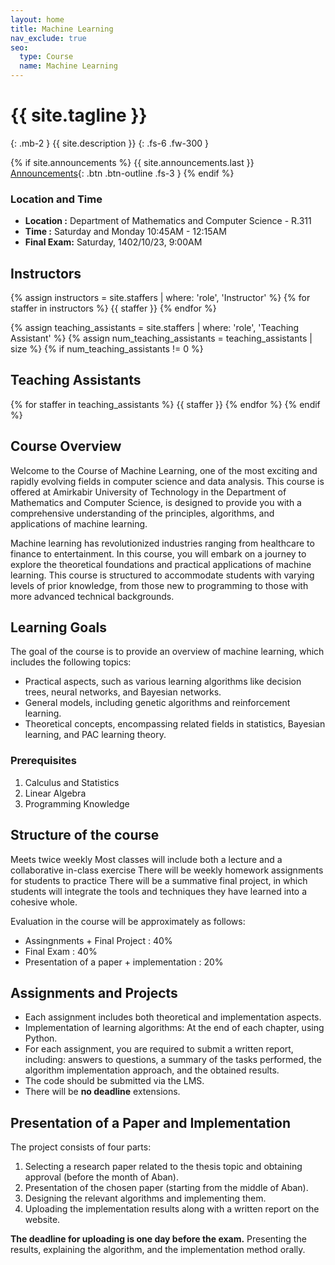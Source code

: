 ```yaml
---
layout: home
title: Machine Learning
nav_exclude: true
seo:
  type: Course
  name: Machine Learning
---
```


# {{ site.tagline }}
{: .mb-2 }
{{ site.description }}
{: .fs-6 .fw-300 }

{% if site.announcements %}
{{ site.announcements.last }}
[Announcements](announcements.md){: .btn .btn-outline .fs-3 }
{% endif %}


<!-- <img src="assets/images/logo.png" > 

## Welcome to Machine Learning Course Page -->

### Location and Time

- **Location :** Department of Mathematics and Computer Science - R.311
- **Time :** Saturday and Monday 10:45AM - 12:15AM
- **Final Exam:** Saturday, 1402/10/23, 9:00AM
                 

## Instructors

{% assign instructors = site.staffers | where: 'role', 'Instructor' %}
{% for staffer in instructors %}
{{ staffer }}
{% endfor %}

{% assign teaching_assistants = site.staffers | where: 'role', 'Teaching Assistant' %}
{% assign num_teaching_assistants = teaching_assistants | size %}
{% if num_teaching_assistants != 0 %}
## Teaching Assistants

{% for staffer in teaching_assistants %}
{{ staffer }}
{% endfor %}
{% endif %}


## Course Overview

Welcome to the Course of Machine Learning, one of the most exciting and rapidly evolving fields in computer science and data analysis. This course is offered at Amirkabir University of Technology in the Department of Mathematics and Computer Science, is designed to provide you with a comprehensive understanding of the principles, algorithms, and applications of machine learning.

Machine learning has revolutionized industries ranging from healthcare to finance to entertainment. In this course, you will embark on a journey to explore the theoretical foundations and practical applications of machine learning. This course is structured to accommodate students with varying levels of prior knowledge, from those new to programming to those with more advanced technical backgrounds.


## Learning Goals
The goal of the course is to provide an overview of machine learning, which includes the following topics:

 - Practical aspects, such as various learning algorithms like decision trees, neural networks, and Bayesian networks.
 - General models, including genetic algorithms and reinforcement learning.
 - Theoretical concepts, encompassing related fields in statistics, Bayesian learning, and PAC learning theory.

### Prerequisites

1. Calculus and Statistics
2. Linear Algebra
3. Programming Knowledge


## Structure of the course
Meets twice weekly
Most classes will include both a lecture and a collaborative in-class exercise
There will be weekly homework assignments for students to practice
There will be a summative final project, in which students will integrate the tools and techniques they have learned into a cohesive whole. 

Evaluation in the course will be approximately as follows:
 - Assingnments + Final Project : 40%
 - Final Exam : 40%
 - Presentation of a paper + implementation : 20%

## Assignments and Projects

* Each assignment includes both theoretical and implementation aspects.
* Implementation of learning algorithms: At the end of each chapter, using Python.
* For each assignment, you are required to submit a written report, including: answers to questions, a summary of the tasks performed, the algorithm implementation approach, and the obtained results.
* The code should be submitted via the LMS.
* There will be **no deadline** extensions.

## Presentation of a Paper and Implementation

The project consists of four parts:

1. Selecting a research paper related to the thesis topic and obtaining approval (before the month of Aban).
2. Presentation of the chosen paper (starting from the middle of Aban).
3. Designing the relevant algorithms and implementing them.
4. Uploading the implementation results along with a written report on the website.

**The deadline for uploading is one day before the exam.**
Presenting the results, explaining the algorithm, and the implementation method orally.
